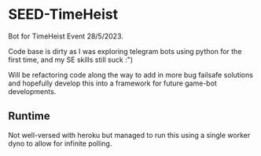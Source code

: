 # SEED-TimeHeist
Bot for TimeHeist Event 28/5/2023.

Code base is dirty as I was exploring telegram bots using python for the first time, and my SE skills still suck :")

Will be refactoring code along the way to add in more bug failsafe solutions and hopefully develop this into a framework for future game-bot developments.

## Runtime

Not well-versed with heroku but managed to run this using a single worker dyno to allow for infinite polling.

